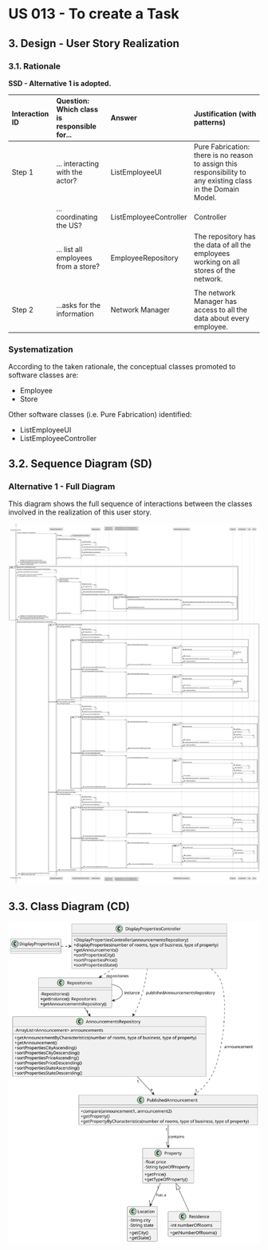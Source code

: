 # US 013 - To create a Task 

## 3. Design - User Story Realization 

### 3.1. Rationale

**SSD - Alternative 1 is adopted.**

| Interaction ID | Question: Which class is responsible for... | Answer                 | Justification (with patterns)                                                                                 |
|:---------------|:--------------------------------------------|:-----------------------|:--------------------------------------------------------------------------------------------------------------|
| Step 1  		     | 	... interacting with the actor?            | ListEmployeeUI         | Pure Fabrication: there is no reason to assign this responsibility to any existing class in the Domain Model. |
| 			  		        | 	... coordinating the US?                   | ListEmployeeController | Controller                                                                                                    |
| 			  		        | 	... list all employees from a store?       | EmployeeRepository     | The repository has the data of all the employees working on all stores of the network.                        |
|                          |                                             |                        |                                                                                                               |
| Step 2  		     | 	...asks for the information					           | Network Manager        | The network Manager has access to all the data about every employee.                                          |


### Systematization ##

According to the taken rationale, the conceptual classes promoted to software classes are: 

 * Employee
 * Store

Other software classes (i.e. Pure Fabrication) identified: 

 * ListEmployeeUI
 * ListEmployeeController 
 


## 3.2. Sequence Diagram (SD)

### Alternative 1 - Full Diagram

This diagram shows the full sequence of interactions between the classes involved in the realization of this user story.

![Sequence Diagram - Full](svg/us013-sequence-diagram-full.svg)

## 3.3. Class Diagram (CD)

![Class Diagram](svg/us013-class-diagram.svg)